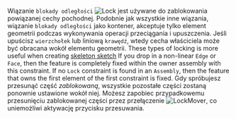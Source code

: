Wiązanie `blokady odległości` ![Lock](../raw/master/freecad/asm3/Gui/Resources/icons/constraints/Assembly_ConstraintLock.svg?sanitize=true) jest używane do zablokowania powiązanej cechy pochodnej. Podobnie jak wszystkie inne wiązania, wiązanie `blokady odległości` jako kontener, akceptuje tylko element geometrii podczas wykonywania operacji przeciągania i upuszczenia. Jeśli upuścisz `wierzchołek` lub liniową `krawędź`, wtedy cecha właściciela może być obracana wokół elementu geometrii. These types of locking is more useful when creating [skeleton sketch](Create-Skeleton-Sketch) If you drop in a non-linear `Edge` or `Face`, then the feature is completely fixed within the owner assembly with this constraint. If no `Lock` constraint is found in an `Assembly`, then the feature that owns the first element of the first constraint is fixed. Gdy spróbujesz przesunąć część _zablokowaną_, wszystkie pozostałe części zostaną ponownie ustawione wokół niej. Możesz zapobiec przypadkowemu przesunięciu zablokowanej części przez przełączenie ![LockMover](../raw/master/freecad/asm3/Gui/Resources/Assembly_LockMover.svg?sanitize=true), co uniemożliwi aktywację przycisku przesuwania.



